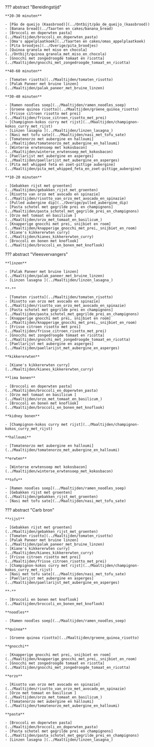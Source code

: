 
??? abstract "Bereidingstijd"
    
    **20-30 minuten**

    - [Pão de queijo (Kaasbrood)](../Ontbijt/pão_de_queijo_(kaasbrood))
    - [Banana bread](../Taarten en cakes/banana_bread)
    - [Broccoli en doperwten pasta](../Maaltijden/broccoli_en_doperwten_pasta)
    - [Oma's appelplaatkoek](../Taarten en cakes/omas_appelplaatkoek)
    - [Pita broodjes](../Overige/pita_broodjes)
    - [Quinoa granola met miso en chocola](../Ontbijt/quinoa_granola_met_miso_en_chocola)
    - [Gnocchi met zongedroogde tomaat en ricotta](../Maaltijden/gnocchi_met_zongedroogde_tomaat_en_ricotta)

    **40-60 minuten**

    - [Tomaten risotto](../Maaltijden/tomaten_risotto)
    - [Palak Paneer met bruine linzen](../Maaltijden/palak_paneer_met_bruine_linzen)

    **30-40 minuten**

    - [Ramen noodles soep](../Maaltijden/ramen_noodles_soep)
    - [Groene quinoa risotto](../Maaltijden/groene_quinoa_risotto)
    - [Frisse citroen risotto met prei](../Maaltijden/frisse_citroen_risotto_met_prei)
    - [Champignon-kokos curry met rijst](../Maaltijden/champignon-kokos_curry_met_rijst)
    - [Linzen lasagna ](../Maaltijden/linzen_lasagna_)
    - [Nasi met tofu sate](../Maaltijden/nasi_met_tofu_sate)
    - [Tomatenorzo met aubergine en halloumi](../Maaltijden/tomatenorzo_met_aubergine_en_halloumi)
    - [Winterse erwtensoep met kokosbacon](../Maaltijden/winterse_erwtensoep_met_kokosbacon)
    - [Paellarijst met aubergine en asperges](../Maaltijden/paellarijst_met_aubergine_en_asperges)
    - [Pita met whipped feta en zoet-pittige aubergine](../Maaltijden/pita_met_whipped_feta_en_zoet-pittige_aubergine)

    **10-20 minuten**

    - [Gebakken rijst met groenten](../Maaltijden/gebakken_rijst_met_groenten)
    - [Risotto van orzo met avocado en spinazie](../Maaltijden/risotto_van_orzo_met_avocado_en_spinazie)
    - [Pulled aubergine dip](../Overige/pulled_aubergine_dip)
    - [Pasta schotel met gegrilde prei en champignons](../Maaltijden/pasta_schotel_met_gegrilde_prei_en_champignons)
    - [Orzo met tomaat en basilicum ](../Maaltijden/orzo_met_tomaat_en_basilicum_)
    - [Knapperige gnocchi met prei, snijbiet en room](../Maaltijden/knapperige_gnocchi_met_prei,_snijbiet_en_room)
    - [Kiane's kikkererwten curry](../Maaltijden/kianes_kikkererwten_curry)
    - [Broccoli en bonen met knoflook](../Maaltijden/broccoli_en_bonen_met_knoflook)

??? abstract "Vleesvervangers"
    
    **linzen**

    - [Palak Paneer met bruine linzen](../Maaltijden/palak_paneer_met_bruine_linzen)
    - [Linzen lasagna ](../Maaltijden/linzen_lasagna_)

    **-**

    - [Tomaten risotto](../Maaltijden/tomaten_risotto)
    - [Risotto van orzo met avocado en spinazie](../Maaltijden/risotto_van_orzo_met_avocado_en_spinazie)
    - [Pasta schotel met gegrilde prei en champignons](../Maaltijden/pasta_schotel_met_gegrilde_prei_en_champignons)
    - [Knapperige gnocchi met prei, snijbiet en room](../Maaltijden/knapperige_gnocchi_met_prei,_snijbiet_en_room)
    - [Frisse citroen risotto met prei](../Maaltijden/frisse_citroen_risotto_met_prei)
    - [Gnocchi met zongedroogde tomaat en ricotta](../Maaltijden/gnocchi_met_zongedroogde_tomaat_en_ricotta)
    - [Paellarijst met aubergine en asperges](../Maaltijden/paellarijst_met_aubergine_en_asperges)

    **kikkererwten**

    - [Kiane's kikkererwten curry](../Maaltijden/kianes_kikkererwten_curry)

    **lima bonen**

    - [Broccoli en doperwten pasta](../Maaltijden/broccoli_en_doperwten_pasta)
    - [Orzo met tomaat en basilicum ](../Maaltijden/orzo_met_tomaat_en_basilicum_)
    - [Broccoli en bonen met knoflook](../Maaltijden/broccoli_en_bonen_met_knoflook)

    **kidney bonen**

    - [Champignon-kokos curry met rijst](../Maaltijden/champignon-kokos_curry_met_rijst)

    **halloumi**

    - [Tomatenorzo met aubergine en halloumi](../Maaltijden/tomatenorzo_met_aubergine_en_halloumi)

    **erwten**

    - [Winterse erwtensoep met kokosbacon](../Maaltijden/winterse_erwtensoep_met_kokosbacon)

    **tofu**

    - [Ramen noodles soep](../Maaltijden/ramen_noodles_soep)
    - [Gebakken rijst met groenten](../Maaltijden/gebakken_rijst_met_groenten)
    - [Nasi met tofu sate](../Maaltijden/nasi_met_tofu_sate)

??? abstract "Carb bron"
    
    **rijst**

    - [Gebakken rijst met groenten](../Maaltijden/gebakken_rijst_met_groenten)
    - [Tomaten risotto](../Maaltijden/tomaten_risotto)
    - [Palak Paneer met bruine linzen](../Maaltijden/palak_paneer_met_bruine_linzen)
    - [Kiane's kikkererwten curry](../Maaltijden/kianes_kikkererwten_curry)
    - [Frisse citroen risotto met prei](../Maaltijden/frisse_citroen_risotto_met_prei)
    - [Champignon-kokos curry met rijst](../Maaltijden/champignon-kokos_curry_met_rijst)
    - [Nasi met tofu sate](../Maaltijden/nasi_met_tofu_sate)
    - [Paellarijst met aubergine en asperges](../Maaltijden/paellarijst_met_aubergine_en_asperges)

    **-**

    - [Broccoli en bonen met knoflook](../Maaltijden/broccoli_en_bonen_met_knoflook)

    **noodles**

    - [Ramen noodles soep](../Maaltijden/ramen_noodles_soep)

    **quinoa**

    - [Groene quinoa risotto](../Maaltijden/groene_quinoa_risotto)

    **gnocchi**

    - [Knapperige gnocchi met prei, snijbiet en room](../Maaltijden/knapperige_gnocchi_met_prei,_snijbiet_en_room)
    - [Gnocchi met zongedroogde tomaat en ricotta](../Maaltijden/gnocchi_met_zongedroogde_tomaat_en_ricotta)

    **orzo**

    - [Risotto van orzo met avocado en spinazie](../Maaltijden/risotto_van_orzo_met_avocado_en_spinazie)
    - [Orzo met tomaat en basilicum ](../Maaltijden/orzo_met_tomaat_en_basilicum_)
    - [Tomatenorzo met aubergine en halloumi](../Maaltijden/tomatenorzo_met_aubergine_en_halloumi)

    **pasta**

    - [Broccoli en doperwten pasta](../Maaltijden/broccoli_en_doperwten_pasta)
    - [Pasta schotel met gegrilde prei en champignons](../Maaltijden/pasta_schotel_met_gegrilde_prei_en_champignons)
    - [Linzen lasagna ](../Maaltijden/linzen_lasagna_)
